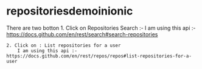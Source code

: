 # repositoriesdemoinionic


There are two botton
    1. Click on Repositories Search :-
       I am using this api :- https://docs.github.com/en/rest/search#search-repositories

    2. Click on : List repositories for a user
        I am using this api :- https://docs.github.com/en/rest/repos/repos#list-repositories-for-a-user
